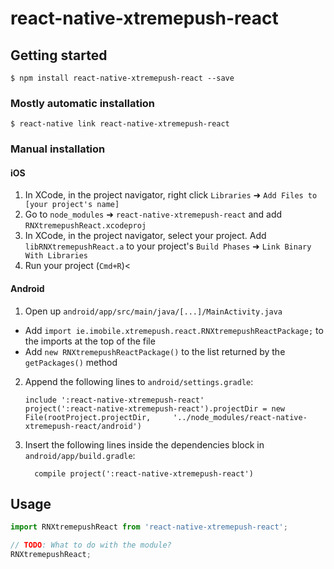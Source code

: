 
# react-native-xtremepush-react

## Getting started

`$ npm install react-native-xtremepush-react --save`

### Mostly automatic installation

`$ react-native link react-native-xtremepush-react`

### Manual installation


#### iOS

1. In XCode, in the project navigator, right click `Libraries` ➜ `Add Files to [your project's name]`
2. Go to `node_modules` ➜ `react-native-xtremepush-react` and add `RNXtremepushReact.xcodeproj`
3. In XCode, in the project navigator, select your project. Add `libRNXtremepushReact.a` to your project's `Build Phases` ➜ `Link Binary With Libraries`
4. Run your project (`Cmd+R`)<

#### Android

1. Open up `android/app/src/main/java/[...]/MainActivity.java`
  - Add `import ie.imobile.xtremepush.react.RNXtremepushReactPackage;` to the imports at the top of the file
  - Add `new RNXtremepushReactPackage()` to the list returned by the `getPackages()` method
2. Append the following lines to `android/settings.gradle`:
  	```
  	include ':react-native-xtremepush-react'
  	project(':react-native-xtremepush-react').projectDir = new File(rootProject.projectDir, 	'../node_modules/react-native-xtremepush-react/android')
  	```
3. Insert the following lines inside the dependencies block in `android/app/build.gradle`:
  	```
      compile project(':react-native-xtremepush-react')
  	```


## Usage
```javascript
import RNXtremepushReact from 'react-native-xtremepush-react';

// TODO: What to do with the module?
RNXtremepushReact;
```
  